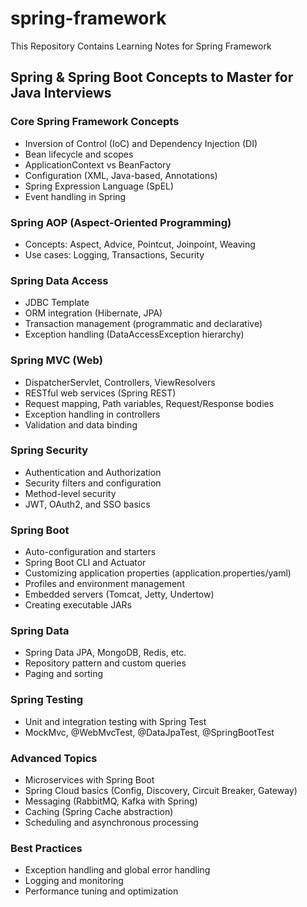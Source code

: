 # spring-framework
This Repository Contains Learning Notes for Spring Framework

## Spring & Spring Boot Concepts to Master for Java Interviews

### Core Spring Framework Concepts
- Inversion of Control (IoC) and Dependency Injection (DI)
- Bean lifecycle and scopes
- ApplicationContext vs BeanFactory
- Configuration (XML, Java-based, Annotations)
- Spring Expression Language (SpEL)
- Event handling in Spring

### Spring AOP (Aspect-Oriented Programming)
- Concepts: Aspect, Advice, Pointcut, Joinpoint, Weaving
- Use cases: Logging, Transactions, Security

### Spring Data Access
- JDBC Template
- ORM integration (Hibernate, JPA)
- Transaction management (programmatic and declarative)
- Exception handling (DataAccessException hierarchy)

### Spring MVC (Web)
- DispatcherServlet, Controllers, ViewResolvers
- RESTful web services (Spring REST)
- Request mapping, Path variables, Request/Response bodies
- Exception handling in controllers
- Validation and data binding

### Spring Security
- Authentication and Authorization
- Security filters and configuration
- Method-level security
- JWT, OAuth2, and SSO basics

### Spring Boot
- Auto-configuration and starters
- Spring Boot CLI and Actuator
- Customizing application properties (application.properties/yaml)
- Profiles and environment management
- Embedded servers (Tomcat, Jetty, Undertow)
- Creating executable JARs

### Spring Data
- Spring Data JPA, MongoDB, Redis, etc.
- Repository pattern and custom queries
- Paging and sorting

### Spring Testing
- Unit and integration testing with Spring Test
- MockMvc, @WebMvcTest, @DataJpaTest, @SpringBootTest

### Advanced Topics
- Microservices with Spring Boot
- Spring Cloud basics (Config, Discovery, Circuit Breaker, Gateway)
- Messaging (RabbitMQ, Kafka with Spring)
- Caching (Spring Cache abstraction)
- Scheduling and asynchronous processing

### Best Practices
- Exception handling and global error handling
- Logging and monitoring
- Performance tuning and optimization
